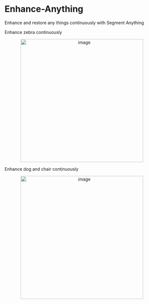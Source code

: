# Enhance-Anything
Enhance and restore any things continuously with Segment Anything 


Enhance zebra continuously
<p align="center">
    <img src="./figs/yang_zebra.gif"  alt="image" style="width:400px;">
</p>

Enhance dog and chair continuously 
<p align="center">
    <img src="./figs/yang_dog_and_chair.gif"  alt="image" style="width:400px;">
</p>
